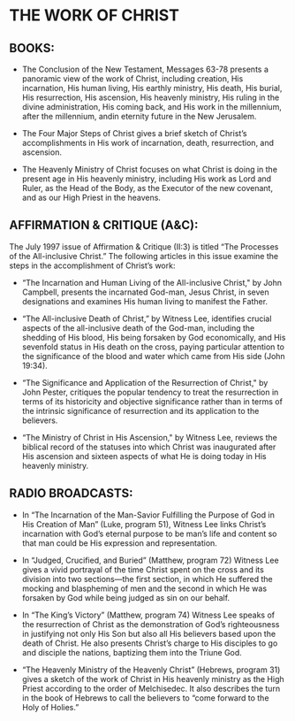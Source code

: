 # THE WORK OF CHRIST

## BOOKS:

* The Conclusion of the New Testament, Messages 63-78 presents a panoramic view of the work of Christ, including creation, His incarnation, His human living, His earthly ministry, His death, His burial, His resurrection, His ascension, His heavenly ministry, His ruling in the divine administration, His coming back, and His work in the millennium, after the millennium, andin eternity future in the New Jerusalem.

* The Four Major Steps of Christ gives a brief sketch of Christ’s accomplishments in His work of incarnation, death, resurrection, and ascension.

* The Heavenly Ministry of Christ focuses on what Christ is doing in the present age in His heavenly ministry, including His work as Lord and Ruler, as the Head of the Body, as the Executor of the new covenant, and as our High Priest in the heavens.

## AFFIRMATION & CRITIQUE (A&C):

The July 1997 issue of Affirmation & Critique (II:3) is titled “The Processes of the All-inclusive Christ.” The following articles in this issue examine the steps in the accomplishment of Christ’s work:

* “The Incarnation and Human Living of the All-inclusive Christ," by John Campbell, presents the incarnated God-man, Jesus Christ, in seven designations and examines His human living to manifest the Father.

* “The All-inclusive Death of Christ,” by Witness Lee, identifies crucial aspects of the all-inclusive death of the God-man, including the shedding of His blood, His being forsaken by God economically, and His sevenfold status in His death on the cross, paying particular attention to the significance of the blood and water which came from His side (John 19:34).

* “The Significance and Application of the Resurrection of Christ," by John Pester, critiques the popular tendency to treat the resurrection in terms of its historicity and objective significance rather than in terms of the intrinsic significance of resurrection and its application to the believers.

* “The Ministry of Christ in His Ascension," by Witness Lee, reviews the biblical record of the statuses into which Christ was inaugurated after His ascension and sixteen aspects of what He is doing today in His heavenly ministry.

## RADIO BROADCASTS:

* In “The Incarnation of the Man-Savior Fulfilling the Purpose of God in His Creation of Man” (Luke, program 51), Witness Lee links Christ’s incarnation with God’s eternal purpose to be man’s life and content so that man could be His expression and representation.

* In “Judged, Crucified, and Buried” (Matthew, program 72) Witness Lee gives a vivid portrayal of the time Christ spent on the cross and its division into two sections—the first section, in which He suffered the mocking and blaspheming of men and the second in which He was forsaken by God while being judged as sin on our behalf.

* In “The King’s Victory” (Matthew, program 74) Witness Lee speaks of the resurrection of Christ as the demonstration of God’s righteousness in justifying not only His Son but also all His believers based upon the death of Christ. He also presents Christ’s charge to His disciples to go and disciple the nations, baptizing them into the Triune God.

* “The Heavenly Ministry of the Heavenly Christ” (Hebrews, program 31) gives a sketch of the work of Christ in His heavenly ministry as the High Priest according to the order of Melchisedec. It also describes the turn in the book of Hebrews to call the believers to “come forward to the Holy of Holies.”